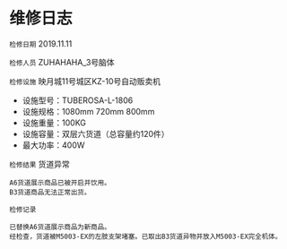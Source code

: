 # 维修日志
`检修日期` 2019.11.11

`检修人员` ZUHAHAHA_3号脑体

`检修设施` 映月城11号城区KZ-10号自动贩卖机
* 设施型号：TUBEROSA-L-1806
* 设施规格：1080mm 720mm 800mm
* 设施重量：100KG
* 设施容量：双层六货道（总容量约120件）
* 最大功率：400W

`检修结果` 货道异常

    A6货道展示商品已被开启并饮用。
    B3货道商品无法正常出货。
`检修记录` 

    已替换A6货道展示商品为新商品。
    经检查，货道被M5003-EX的左肢支架堵塞。已取出B3货道异物并放入M5003-EX完全机体。